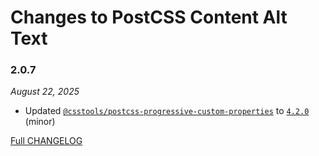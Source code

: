 # Changes to PostCSS Content Alt Text

### 2.0.7

_August 22, 2025_

- Updated [`@csstools/postcss-progressive-custom-properties`](https://github.com/csstools/postcss-plugins/tree/main/plugins/postcss-progressive-custom-properties) to [`4.2.0`](https://github.com/csstools/postcss-plugins/tree/main/plugins/postcss-progressive-custom-properties/CHANGELOG.md#420) (minor)

[Full CHANGELOG](https://github.com/csstools/postcss-plugins/tree/main/plugins/postcss-content-alt-text/CHANGELOG.md)
